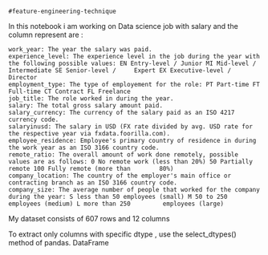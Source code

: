                                                                         #feature-engineering-technique
                                                                        
In this notebook i am working on Data science job with salary and the column represent are :

    work_year: The year the salary was paid.
    experience_level: The experience level in the job during the year with the following possible values: EN Entry-level / Junior MI Mid-level / Intermediate SE Senior-level /     Expert EX Executive-level / Director
    employment_type: The type of employement for the role: PT Part-time FT Full-time CT Contract FL Freelance
    job_title: The role worked in during the year.
    salary: The total gross salary amount paid.
    salary_currency: The currency of the salary paid as an ISO 4217 currency code.
    salaryinusd: The salary in USD (FX rate divided by avg. USD rate for the respective year via fxdata.foorilla.com).
    employee_residence: Employee's primary country of residence in during the work year as an ISO 3166 country code.
    remote_ratio: The overall amount of work done remotely, possible values are as follows: 0 No remote work (less than 20%) 50 Partially remote 100 Fully remote (more than        80%)
    company_location: The country of the employer's main office or contracting branch as an ISO 3166 country code.
    company_size: The average number of people that worked for the company during the year: S less than 50 employees (small) M 50 to 250 employees (medium) L more than 250         employees (large)

My dataset consists of 607 rows and 12 columns

To extract only columns with specific dtype , use the select_dtypes() method of pandas. DataFrame
